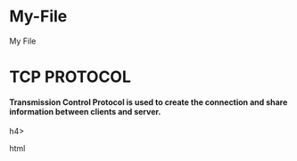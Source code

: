 # My-File
My File
<html>
  <head>
    <title>My first Document</title>
  </head>
  <body>
    <h1><marque> TCP PROTOCOL</h1></marque>
      <body>
      <p><h4> Transmission Control Protocol is used to create the connection and share information between clients and server.</h4>h4> </p>
      </body>
    </h1>html
                                                                                                                                         
        
